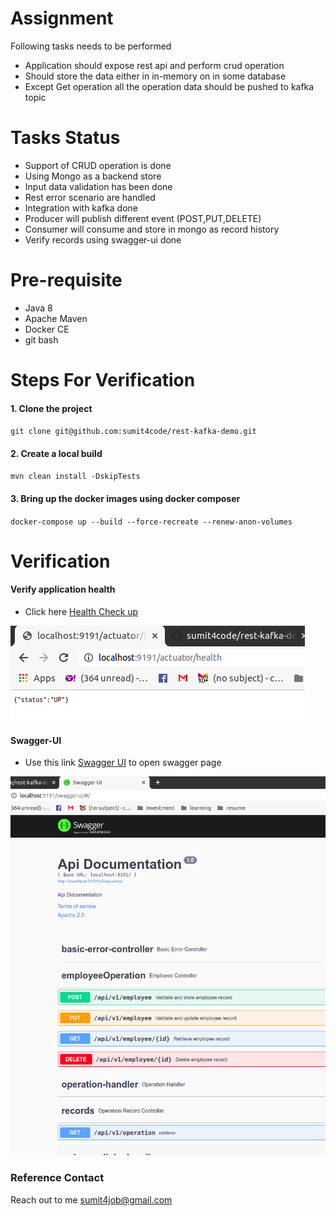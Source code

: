 # Assignment
Following tasks needs to be performed

* Application should expose rest api and perform crud operation
* Should store the data either in in-memory on in some database
* Except Get operation all the operation data should be pushed to kafka topic

# Tasks Status
* Support of CRUD operation is done
* Using Mongo as a backend store
* Input data validation has been done
* Rest error scenario are handled
* Integration with kafka done
* Producer will publish different event (POST,PUT,DELETE)
* Consumer will consume and store in mongo as record history
* Verify records using swagger-ui done

# Pre-requisite
* Java 8
* Apache Maven
* Docker CE
* git bash

# Steps For Verification
#### 1. Clone the project
``git clone git@github.com:sumit4code/rest-kafka-demo.git``

#### 2. Create a local build
``mvn clean install -DskipTests``

#### 3. Bring up the docker images using docker composer
``docker-compose up --build --force-recreate --renew-anon-volumes``

# Verification
#### Verify application health
* Click here [Health Check up](http://localhost:9191/actuator/health)

![Screenshot](./evidence/health-check.png)

#### Swagger-UI
* Use this link [Swagger UI](http://localhost:9191/swagger-ui/#/) to open swagger page
  
![Screenshot](./evidence/swagger-view.png)

### Reference Contact
Reach out to me sumit4job@gmail.com
